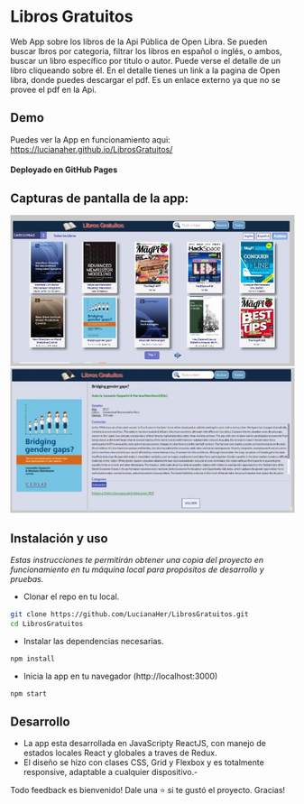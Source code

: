 # Libros Gratuitos
Web App sobre los libros de la Api Pública de Open Libra.
Se pueden buscar lbros por categoria, filtrar los libros en español o inglés, o ambos, buscar un libro específico por titulo o autor.
Puede verse el detalle de un libro cliqueando sobre él. En el detalle tienes un link a la pagina de Open libra, donde puedes descargar el pdf. Es un enlace externo ya que no se provee el pdf en la Api.

## Demo 
Puedes ver la App en funcionamiento aqui: https://lucianaher.github.io/LibrosGratuitos/
#### Deployado en GitHub Pages
## Capturas de pantalla de la app:
![](/Cap1.jpg)
![](/Cap2.jpg)
## Instalación y uso
_Estas instrucciones te permitirán obtener una copia del proyecto en funcionamiento en tu máquina local para propósitos de desarrollo y pruebas._
* Clonar el repo en tu local.
```bash
git clone https://github.com/LucianaHer/LibrosGratuitos.git
cd LibrosGratuitos
```
* Instalar las dependencias necesarias.
```bash
npm install
```
* Inicia la app en tu navegador (http://localhost:3000)
```bash
npm start
```
## Desarrollo
- La app esta desarrollada en JavaScripty ReactJS, con manejo de estados locales React y globales a traves de Redux.
- El diseño se hizo con clases CSS, Grid y Flexbox y es totalmente responsive, adaptable a cualquier dispositivo.-


Todo feedback es bienvenido!
Dale una ⭐️ si te gustó el proyecto. Gracias!
